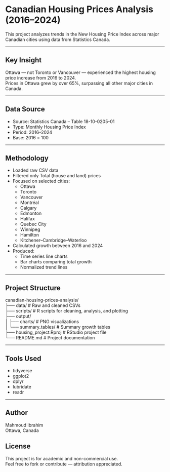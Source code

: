 # Canadian Housing Prices Analysis (2016–2024)

This project analyzes trends in the New Housing Price Index across major Canadian cities using data from Statistics Canada.

---

## Key Insight

Ottawa — not Toronto or Vancouver — experienced the highest housing price increase from 2016 to 2024.  
Prices in Ottawa grew by over 65%, surpassing all other major cities in Canada.

---

## Data Source

- Source: Statistics Canada – Table 18-10-0205-01
- Type: Monthly Housing Price Index
- Period: 2016–2024
- Base: 2016 = 100

---

## Methodology

- Loaded raw CSV data
- Filtered only Total (house and land) prices
- Focused on selected cities:
  - Ottawa
  - Toronto
  - Vancouver
  - Montréal
  - Calgary
  - Edmonton
  - Halifax
  - Quebec City
  - Winnipeg
  - Hamilton
  - Kitchener–Cambridge–Waterloo
- Calculated growth between 2016 and 2024
- Produced:
  - Time series line charts
  - Bar charts comparing total growth
  - Normalized trend lines

---

## Project Structure

canadian-housing-prices-analysis/  
├── data/                  # Raw and cleaned CSVs  
├── scripts/               # R scripts for cleaning, analysis, and plotting  
├── output/  
│   ├── charts/            # PNG visualizations  
│   └── summary_tables/    # Summary growth tables  
├── housing_project.Rproj  # RStudio project file  
└── README.md              # Project documentation

---

## Tools Used

- tidyverse  
- ggplot2  
- dplyr  
- lubridate  
- readr  

---

## Author

Mahmoud Ibrahim  
Ottawa, Canada

## License

This project is for academic and non-commercial use.  
Feel free to fork or contribute — attribution appreciated.

